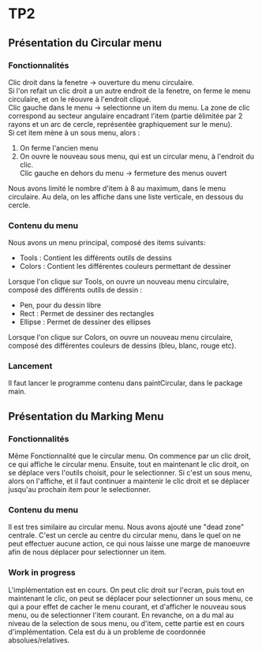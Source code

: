 # TP2

## Présentation du Circular menu

### Fonctionnalités

Clic droit dans la fenetre -> ouverture du menu circulaire.   
Si l'on refait un clic droit a un autre endroit de la fenetre, on ferme le menu circulaire, et on le réouvre à l'endroit cliqué.   
Clic gauche dans le menu -> selectionne un item du menu. 
La zone de clic correspond au secteur angulaire encadrant l'item (partie délimitée par 2 rayons et un arc de cercle, représentée graphiquement sur le menu).   
Si cet item mène à un sous menu, alors :
1. On ferme l'ancien menu
2. On ouvre le nouveau sous menu, qui est un circular menu, à l'endroit du clic.   
Clic gauche en dehors du menu -> fermeture des menus ouvert   

Nous avons limité le nombre d'item à 8 au maximum, dans le menu circulaire. Au dela, on les affiche dans une liste verticale, en dessous du cercle.

### Contenu du menu
Nous avons un menu principal, composé des items suivants:
* Tools : Contient les différents outils de dessins
* Colors : Contient les différentes couleurs permettant de dessiner

Lorsque l'on clique sur Tools, on ouvre un nouveau menu circulaire, composé des différents outils de dessin : 
* Pen, pour du dessin libre
* Rect : Permet de dessiner des rectangles
* Ellipse : Permet de dessiner des ellipses   

Lorsque l'on clique sur Colors, on ouvre un nouveau menu circulaire, composé des différentes couleurs de dessins (bleu, blanc, rouge etc).

### Lancement
Il faut lancer le programme contenu dans paintCircular, dans le package main.

## Présentation du Marking Menu

### Fonctionnalités

Même Fonctionnalité que le circular menu. On commence par un clic droit, ce qui affiche le circular menu. Ensuite, tout en maintenant le clic droit, on se déplace vers l'outils choisit, pour le selectionner. Si c'est un sous menu, alors on l'affiche, et il faut continuer a maintenir le clic droit et se déplacer jusqu'au prochain item pour le selectionner.

### Contenu du menu
Il est tres similaire au circular menu. Nous avons ajouté une "dead zone" centrale. C'est un cercle au centre du circular menu, dans le quel on ne peut effectuer aucune action, ce qui nous laisse une marge de manoeuvre afin de nous déplacer pour selectionner un item.

### Work in progress
L'implémentation est en cours. On peut clic droit sur l'ecran, puis tout en maintenant le clic, on peut se déplacer pour selectionner un sous menu, ce qui a pour effet de cacher le menu courant, et d'afficher le nouveau sous menu, ou de selectionner l'item courant. En revanche, on a du mal au niveau de la selection de sous menu, ou d'item, cette partie est en cours d'implémentation. Cela est du à un probleme de coordonnée absolues/relatives.
